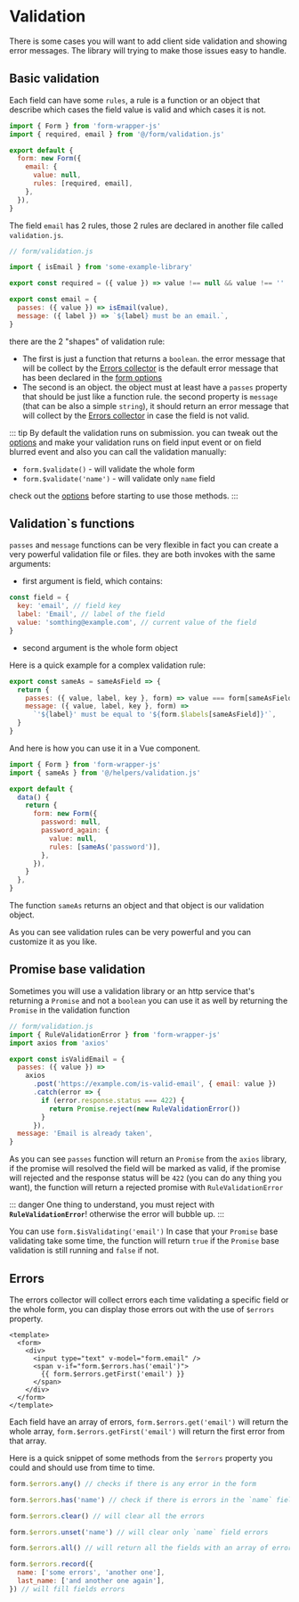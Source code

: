 # Validation

There is some cases you will want to add client side validation and showing error messages. The library will
trying to make those issues easy to handle.

## Basic validation

Each field can have some `rules`, a rule is a function or an object that describe which cases the field value is valid and which cases it is not.

```js
import { Form } from 'form-wrapper-js'
import { required, email } from '@/form/validation.js'

export default {
  form: new Form({
    email: {
      value: null,
      rules: [required, email],
    },
  }),
}
```

The field `email` has 2 rules, those 2 rules are declared in another file called `validation.js`.

```js
// form/validation.js

import { isEmail } from 'some-example-library'

export const required = ({ value }) => value !== null && value !== ''

export const email = {
  passes: ({ value }) => isEmail(value),
  message: ({ label }) => `${label} must be an email.`,
}
```

there are the 2 "shapes" of validation rule:

- The first is just a function that returns a `boolean`.
  the error message that will be collect by the [Errors collector](#errors) is the default error message that has been declared in
  the [form options](/guide/options)
- The second is an object. the object must at least have a `passes` property 
  that should be just like a function rule. the second property is `message` (that can be also a simple `string`), 
  it should return an error message that will collect by the [Errors collector](/guide/validation#Errors) in case the field is not valid.

::: tip
By default the validation runs on submission. you can tweak out the [options](/guide/options) and make your validation runs on field input event or on field blurred event 
and also you can call the validation manually:

- `form.$validate()` - will validate the whole form
- `form.$validate('name')` - will validate only `name` field

check out the [options](/guide/options) before starting to use those methods.
:::

## Validation`s functions

`passes` and `message` functions can be very flexible in fact you can create a very powerful validation file or files.
they are both invokes with the same arguments:

- first argument is field, which contains:

```js
const field = {
  key: 'email', // field key
  label: 'Email', // label of the field
  value: 'somthing@example.com', // current value of the field
}
```

- second argument is the whole form object

Here is a quick example for a complex validation rule:

```js
export const sameAs = sameAsField => {
  return {
    passes: ({ value, label, key }, form) => value === form[sameAsField],
    message: ({ value, label, key }, form) =>
      `'${label}' must be equal to '${form.$labels[sameAsField]}'`,
  }
}
```

And here is how you can use it in a Vue component.

```js
import { Form } from 'form-wrapper-js'
import { sameAs } from '@/helpers/validation.js'

export default {
  data() {
    return {
      form: new Form({
        password: null,
        password_again: {
          value: null,
          rules: [sameAs('password')],
        },
      }),
    }
  },
}
```

The function `sameAs` returns an object and that object is our validation object.

As you can see validation rules can be very powerful and you can customize it as you like.

## Promise base validation

Sometimes you will use a validation library or an http service that's returning a `Promise` and not a `boolean`
you can use it as well by returning the `Promise` in the validation function

```js
// form/validation.js
import { RuleValidationError } from 'form-wrapper-js'
import axios from 'axios'

export const isValidEmail = {
  passes: ({ value }) =>
    axios
      .post('https://example.com/is-valid-email', { email: value })
      .catch(error => {
        if (error.response.status === 422) {
          return Promise.reject(new RuleValidationError())
        }
      }),
  message: 'Email is already taken',
}
```

As you can see `passes` function will return an `Promise` from the `axios` library, if the promise will resolved
the field will be marked as valid, if the promise will rejected and the response status will be `422` (you can do any thing you want), the function will 
return a rejected promise with `RuleValidationError`

::: danger
One thing to understand, you must reject with **`RuleValidationError`**! otherwise the error will bubble up.
:::

You can use `form.$isValidating('email')` In case that your `Promise` base validating take some time, the function will
return `true` if the `Promise` base validation is still running and `false` if not.

## Errors

The errors collector will collect errors each time validating a specific field or the whole form,
you can display those errors out with the use of `$errors` property.

```vue
<template>
  <form>
    <div>
      <input type="text" v-model="form.email" />
      <span v-if="form.$errors.has('email')">
        {{ form.$errors.getFirst('email') }}
      </span>
    </div>
  </form>
</template>
```

Each field have an array of errors, `form.$errors.get('email')` will return the whole array, 
`form.$errors.getFirst('email')` will return the first error from that array.

Here is a quick snippet of some methods from the `$errors` property you could and should use
from time to time.

```js
form.$errors.any() // checks if there is any error in the form

form.$errors.has('name') // check if there is errors in the `name` field

form.$errors.clear() // will clear all the errors

form.$errors.unset('name') // will clear only `name` field errors

form.$errors.all() // will return all the fields with an array of errors for each of them.

form.$errors.record({
  name: ['some errors', 'another one'],
  last_name: ['and another one again'],
}) // will fill fields errors
```
